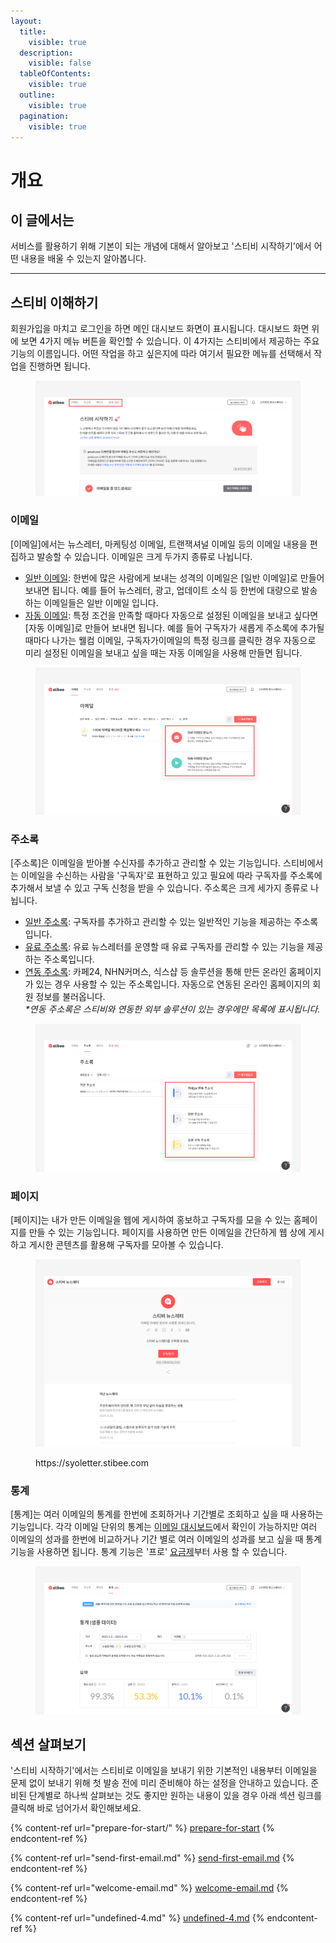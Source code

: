```yaml
---
layout:
  title:
    visible: true
  description:
    visible: false
  tableOfContents:
    visible: true
  outline:
    visible: true
  pagination:
    visible: true
---
```


# 개요

## 이 글에서는

서비스를 활용하기 위해 기본이 되는 개념에 대해서 알아보고 '스티비 시작하기'에서 어떤 내용을 배울 수 있는지 알아봅니다.

***

## 스티비 이해하기

회원가입을 마치고 로그인을 하면 메인 대시보드 화면이 표시됩니다. 대시보드 화면 위에 보면 4가지 메뉴 버튼을 확인할 수 있습니다. 이 4가지는 스티비에서 제공하는 주요 기능의 이름입니다. 어떤 작업을 하고 싶은지에 따라 여기서 필요한 메뉴를 선택해서 작업을 진행하면 됩니다.&#x20;

<figure><img src="../.gitbook/assets/메인화면_1.png" alt=""><figcaption></figcaption></figure>



### 이메일

\[이메일]에서는 뉴스레터, 마케팅성 이메일, 트랜잭셔널 이메일 등의 이메일 내용을 편집하고 발송할 수 있습니다. 이메일은 크게 두가지 종류로 나뉩니다.&#x20;

* [일반 이메일](broken-reference): 한번에 많은 사람에게 보내는 성격의 이메일은 \[일반 이메일]로 만들어 보내면 됩니다. 예를 들어 뉴스레터, 광고, 업데이트 소식 등 한번에 대량으로 발송하는 이메일들은 일반 이메일 입니다.
* [자동 이메일](../email/automation/): 특정 조건을 만족할 때마다 자동으로 설정된 이메일을 보내고 싶다면  \[자동 이메일]로 만들어 보내면 됩니다. 예를 들어 구독자가 새롭게 주소록에 추가될 때마다 나가는 웰컴 이메일, 구독자가이메일의 특정 링크를 클릭한 경우 자동으로 미리 설정된 이메일을 보내고 싶을 때는 자동 이메일을 사용해 만들면 됩니다.

<figure><img src="../.gitbook/assets/이메일_1.png" alt=""><figcaption></figcaption></figure>

###

### 주소록

\[주소록]은 이메일을 받아볼 수신자를 추가하고 관리할 수 있는 기능입니다. 스티비에서는 이메일을 수신하는 사람을 '구독자'로 표현하고 있고 필요에 따라 구독자를 주소록에 추가해서 보낼 수 있고 구독 신청을 받을 수 있습니다. 주소록은 크게 세가지 종류로 나뉩니다.

* [일반 주소록](broken-reference): 구독자를 추가하고 관리할 수 있는 일반적인 기능을 제공하는 주소록입니다.&#x20;
* [유료 주소록](broken-reference): 유료 뉴스레터를 운영할 때 유료 구독자를 관리할 수 있는 기능을 제공하는 주소록입니다.
* [연동 주소록](broken-reference): 카페24, NHN커머스, 식스샵 등 솔루션을 통해 만든 온라인 홈페이지가 있는 경우 사용할 수 있는 주소록입니다. 자동으로 연동된 온라인 홈페이지의 회원 정보를 불러옵니다.\
  _\*연동 주소록은 스티비와 연동한 외부 솔루션이 있는 경우에만 목록에 표시됩니다._

<figure><img src="../.gitbook/assets/주소록_1.png" alt=""><figcaption></figcaption></figure>



### 페이지

\[페이지]는 내가 만든 이메일을 웹에 게시하여 홍보하고 구독자를 모을 수 있는 홈페이지를 만들  수 있는 기능입니다. 페이지를 사용하면 만든 이메일을 간단하게 웹 상에 게시하고 게시한 콘텐츠를 활용해 구독자를 모아볼 수 있습니다.&#x20;

<figure><img src="../.gitbook/assets/페이지_1.png" alt=""><figcaption><p>https://syoletter.stibee.com</p></figcaption></figure>



### 통계

\[통계]는 여러 이메일의 통계를 한번에 조회하거나 기간별로 조회하고 싶을 때 사용하는 기능입니다. 각각 이메일 단위의 통계는 [이메일 대시보드](../email/analytics/email-statistics-dashboard.md)에서 확인이 가능하지만 여러 이메일의 성과를 한번에 비교하거나 기간 별로 여러 이메일의 성과를 보고 싶을 때 통계 기능을 사용하면 됩니다. 통계 기능은 '프로' [요금제](broken-reference)부터 사용 할 수 있습니다.

<figure><img src="../.gitbook/assets/통계_1.png" alt=""><figcaption></figcaption></figure>



## 섹션 살펴보기

'스티비 시작하기'에서는 스티비로 이메일을 보내기 위한 기본적인 내용부터 이메일을 문제 없이 보내기 위해 첫 발송 전에  미리 준비해야 하는 설정을 안내하고 있습니다. 준비된 단계별로 하나씩 살펴보는 것도 좋지만 원하는 내용이 있을 경우 아래 섹션 링크를 클릭해 바로 넘어가서 확인해보세요.

{% content-ref url="prepare-for-start/" %}
[prepare-for-start](prepare-for-start/)
{% endcontent-ref %}

{% content-ref url="send-first-email.md" %}
[send-first-email.md](send-first-email.md)
{% endcontent-ref %}

{% content-ref url="welcome-email.md" %}
[welcome-email.md](welcome-email.md)
{% endcontent-ref %}

{% content-ref url="undefined-4.md" %}
[undefined-4.md](undefined-4.md)
{% endcontent-ref %}
